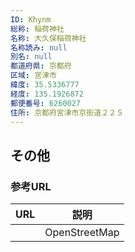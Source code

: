```yaml
---
ID: Khynm
総称: 稲荷神社
名称: 大久保稲荷神社
名称読み: null
別名: null
都道府県: 京都府
区域: 宮津市
緯度: 35.5336777
経度: 135.1926872
郵便番号: 6260027
住所: 京都府宮津市京街道２２５
---
```


## その他

### 参考URL

| URL | 説明          |
| --- | ------------- |
|     | OpenStreetMap |

